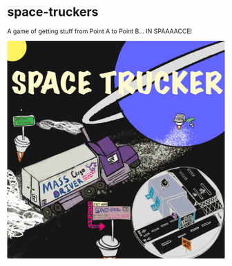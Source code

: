 # space-truckers

A game of getting stuff from Point A to Point B... IN SPAAAACCE!

![space trucker concept art](/design/Space_Trucker_Concept_Art.jpg)

